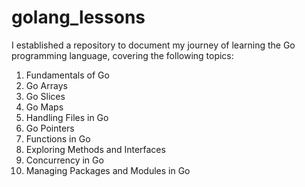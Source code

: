 # golang_lessons

I established a repository to document my journey of learning the Go programming language, covering the following topics:

1. Fundamentals of Go
2. Go Arrays
3. Go Slices
4. Go Maps
5. Handling Files in Go
6. Go Pointers
7. Functions in Go
8. Exploring Methods and Interfaces
9. Concurrency in Go
10. Managing Packages and Modules in Go
